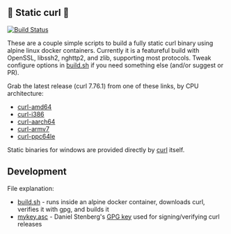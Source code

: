 :mechanical_arm: Static curl :mechanical_arm:
-----------
[![Build Status](https://ci.moparisthe.best/job/moparisthebest/job/static-curl/job/master/badge/icon%3Fstyle=plastic)](https://ci.moparisthe.best/job/moparisthebest/job/static-curl/job/master/)

These are a couple simple scripts to build a fully static curl binary using alpine linux docker containers.  Currently it is a featureful build with OpenSSL, libssh2, nghttp2, and zlib, supporting most protocols.  Tweak configure options in [build.sh](build.sh#L50) if you need something else (and/or suggest or PR).

Grab the latest release (curl 7.76.1) from one of these links, by CPU architecture:
  - [curl-amd64](https://github.com/moparisthebest/static-curl/releases/download/v7.76.1/curl-amd64)
  - [curl-i386](https://github.com/moparisthebest/static-curl/releases/download/v7.76.1/curl-i386)
  - [curl-aarch64](https://github.com/moparisthebest/static-curl/releases/download/v7.76.1/curl-aarch64)
  - [curl-armv7](https://github.com/moparisthebest/static-curl/releases/download/v7.76.1/curl-armv7)
  - [curl-ppc64le](https://github.com/moparisthebest/static-curl/releases/download/v7.76.1/curl-ppc64le)

Static binaries for windows are provided directly by [curl](https://curl.haxx.se/windows/) itself.

Development
-----------

File explanation:
  - [build.sh](build.sh) - runs inside an alpine docker container, downloads curl, verifies it with gpg, and builds it
  - [mykey.asc](mykey.asc) - Daniel Stenberg's [GPG key](https://daniel.haxx.se/address.html) used for signing/verifying curl releases

